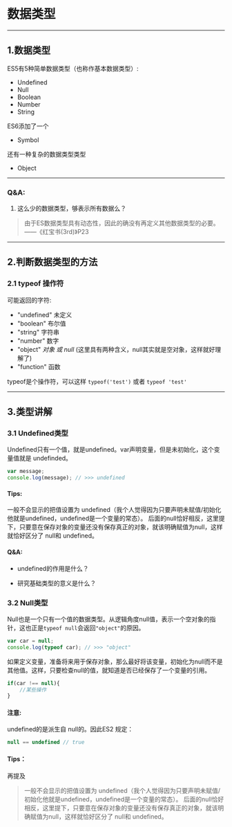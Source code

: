 # 数据类型

----
## 1.数据类型

ES5有5种简单数据类型（也称作基本数据类型）:

* Undefined
* Null
* Boolean
* Number
* String

ES6添加了一个

* Symbol

还有一种复杂的数据类型类型

* Object

---

### Q&A:

1. 这么少的数据类型，够表示所有数据么？

> 由于ES数据类型具有动态性，因此的确没有再定义其他数据类型的必要。——《红宝书(3rd)》P23


---
## 2.判断数据类型的方法

### 2.1 typeof 操作符
可能返回的字符:

* "undefined" 未定义
* "boolean" 布尔值
* "string" 字符串
* "number" 数字
* "object" _对象 或 null_ (这里具有两种含义，null其实就是空对象，这样就好理解了)
* "function" 函数

typeof是个操作符，可以这样 `typeof('test')` 或者 `typeof 'test'`

---
## 3.类型讲解

### 3.1 Undefined类型

Undefined只有一个值，就是undefined。var声明变量，但是未初始化，这个变量值就是 undefinded。

```Javascript
var message;
console.log(message); // >>> undefined
```

#### Tips:

一般不会显示的把值设置为 undefined（我个人觉得因为只要声明未赋值/初始化他就是undefined，undefined是一个变量的常态）。
后面的null恰好相反，这里提下，只要意在保存对象的变量还没有保存真正的对象，就该明确赋值为null，这样就恰好区分了 null和 undefined。

#### Q&A:
* undefined的作用是什么？

> [A]:ES3引入这个值是为了正式区分空对象指针（null）和未初始化的变量。

* 研究基础类型的意义是什么？

> [A]:我觉得是判断,基础类型是判断逻辑的基石，能够反映状态。掌握熟练地基础类型Boolean状态，是写复杂业务逻辑的基础。


### 3.2 Null类型

Null也是一个只有一个值的数据类型。从逻辑角度null值，表示一个空对象的指针，这也正是`typeof null`会返回`"object"`的原因。

```Javascript
var car = null;
console.log(typeof car); // >>> "object"
```

如果定义变量，准备将来用于保存对象，那么最好将该变量，初始化为null而不是其他值。这样，只要检查null的值，就知道是否已经保存了一个变量的引用。

```JavaScript
if(car !== null){
    //某些操作
}
```


#### 注意:

undefined的是派生自 null的。因此ES2 规定：

```JavaScript
null == undefined // true
```


#### Tips：
再提及
> 一般不会显示的把值设置为 undefined（我个人觉得因为只要声明未赋值/初始化他就是undefined，undefined是一个变量的常态）。
后面的null恰好相反，这里提下，只要意在保存对象的变量还没有保存真正的对象，就该明确赋值为null，这样就恰好区分了 null和 undefined。
